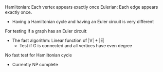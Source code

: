 Hamiltonian: Each vertex appears exactly once
Eulerian: Each edge appears exactly once.
- Having a Hamiltonian cycle and having an Euler circuit is very different


For testing if a graph has an Euler circuit:
- The fast algorithm: Linear function of |V| + |E| 
	- Test if G is connected and all vertices have even degree

No fast test for Hamiltonian cycle
- Currently NP complete